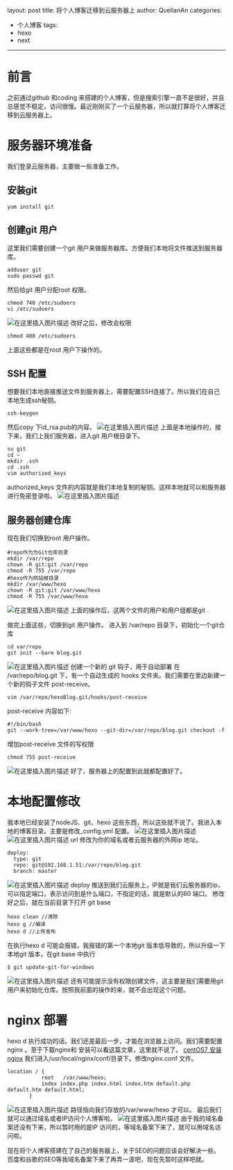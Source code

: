 ﻿layout: post
title: 将个人博客迁移到云服务器上
author: QuellanAn
categories: 
  - 个人博客
tags:
  - hexo
  - next
---

# 前言
之前通过github 和coding 来搭建的个人博客，但是搜索引擎一直不是很好，并且总感觉不稳定，访问很慢。最近刚刚买了一个云服务器，所以就打算将个人博客迁移到云服务器上。

# 服务器环境准备
我们登录云服务器，主要做一些准备工作。

## 安装git 
```
yum install git
```
## 创建git 用户
这里我们需要创建一个git 用户来做服务器库。方便我们本地将文件推送到服务器库。
```
adduser git
sudo passwd git
```
然后给git 用户分配root 权限。
```
chmod 740 /etc/sudoers
vi /etc/sudoers
```
![在这里插入图片描述](https://img-blog.csdnimg.cn/20200226201740398.png)
改好之后，修改会权限
```
chmod 400 /etc/sudoers
```
上面这些都是在root 用户下操作的。

## SSH 配置
想要我们本地直接推送文件到服务器上，需要配置SSH连接了。所以我们在自己本地生成ssh秘钥。
```
ssh-keygen
```
然后copy 下id_rsa.pub的内容。
![在这里插入图片描述](https://img-blog.csdnimg.cn/20200226202346893.png?x-oss-process=image/watermark,type_ZmFuZ3poZW5naGVpdGk,shadow_10,text_aHR0cHM6Ly9ibG9nLmNzZG4ubmV0L3FxXzI3NzkwMDEx,size_16,color_FFFFFF,t_70)
上面是本地操作的，接下来，我们上我们服务器，进入git 用户根目录下。
```
su git
cd ~
mkdir .ssh
cd .ssh
vim authorized_keys
```
authorized_keys 文件的内容就是我们本地复制的秘钥。这样本地就可以和服务器进行免密登录啦。
![在这里插入图片描述](https://img-blog.csdnimg.cn/20200226202659814.png)

## 服务器创建仓库
现在我们切换到root 用户操作。
```
#repo作为为Git仓库目录
mkdir /var/repo
chown -R git:git /var/repo
chmod -R 755 /var/repo
#hexo作为网站根目录
mkdir /var/www/hexo
chown -R git:git /var/www/hexo
chmod -R 755 /var/www/hexo
```
![在这里插入图片描述](https://img-blog.csdnimg.cn/20200226203236270.png?x-oss-process=image/watermark,type_ZmFuZ3poZW5naGVpdGk,shadow_10,text_aHR0cHM6Ly9ibG9nLmNzZG4ubmV0L3FxXzI3NzkwMDEx,size_16,color_FFFFFF,t_70)
上面的操作后，这两个文件的用户和用户组都是git .

做完上面这些，切换到git 用户操作。
进入到 /var/repo 目录下，初始化一个git仓库
```
cd var/repo
git init --bare blog.git
```
![在这里插入图片描述](https://img-blog.csdnimg.cn/20200226203606599.png?x-oss-process=image/watermark,type_ZmFuZ3poZW5naGVpdGk,shadow_10,text_aHR0cHM6Ly9ibG9nLmNzZG4ubmV0L3FxXzI3NzkwMDEx,size_16,color_FFFFFF,t_70)
创建一个新的 git 钩子，用于自动部署 在 /var/repo/blog.git 下，有一个自动生成的 hooks 文件夹。我们需要在里边新建一个新的钩子文件 post-receive。
```
vim /var/repo/hexoBlog.git/hooks/post-receive
```
post-receive 内容如下:
```
#!/bin/bash
git --work-tree=/var/www/hexo --git-dir=/var/repo/blog.git checkout -f
```
增加post-receive 文件的写权限
```
chmod 755 post-receive 
```
![在这里插入图片描述](https://img-blog.csdnimg.cn/20200226203938131.png?x-oss-process=image/watermark,type_ZmFuZ3poZW5naGVpdGk,shadow_10,text_aHR0cHM6Ly9ibG9nLmNzZG4ubmV0L3FxXzI3NzkwMDEx,size_16,color_FFFFFF,t_70)
好了，服务器上的配置到此就都配置好了。

# 本地配置修改
我本地已经安装了nodeJS、git、hexo 这些东西，所以这些就不说了。我进入本地的博客目录。主要是修改_config.yml 配置。
![在这里插入图片描述](https://img-blog.csdnimg.cn/20200226204236283.png?x-oss-process=image/watermark,type_ZmFuZ3poZW5naGVpdGk,shadow_10,text_aHR0cHM6Ly9ibG9nLmNzZG4ubmV0L3FxXzI3NzkwMDEx,size_16,color_FFFFFF,t_70)
![在这里插入图片描述](https://img-blog.csdnimg.cn/20200226204351324.png?x-oss-process=image/watermark,type_ZmFuZ3poZW5naGVpdGk,shadow_10,text_aHR0cHM6Ly9ibG9nLmNzZG4ubmV0L3FxXzI3NzkwMDEx,size_16,color_FFFFFF,t_70)
url 修改为你的域名或者云服务器的外网ip 地址。
```
deploy:
  type: git
  repo: git@192.168.1.51:/var/repo/blog.git
  branch: master
```
![在这里插入图片描述](https://img-blog.csdnimg.cn/20200226204600517.png?x-oss-process=image/watermark,type_ZmFuZ3poZW5naGVpdGk,shadow_10,text_aHR0cHM6Ly9ibG9nLmNzZG4ubmV0L3FxXzI3NzkwMDEx,size_16,color_FFFFFF,t_70)
deploy 推送到我们云服务上，IP就是我们云服务器的ip，可以指定端口，表示访问到是什么端口，不指定的话，就是默认的80 端口。
修改好之后，就在当前目录下打开 git base 
```
hexo clean //清除
hexo g //编译
hexo d //上传发布
```
在执行hexo d  可能会报错，我报错的第一个本地git 版本低导致的，所以升级一下本地git 版本，在git base 中执行
```
$ git update-git-for-windows
```
![在这里插入图片描述](https://img-blog.csdnimg.cn/20200226205228963.png)
还有可能提示没有权限创建文件，这主要是我们需要用git 用户来初始化仓库。按照我前面的操作的来，就不会出现这个问题。

# nginx 部署
hexo d 执行成功的话。我们还差最后一步，才能在浏览器上访问。我们需要配置nginx 。至于下载nginx和 安装可以看这篇文章，这里就不说了。
[centOS7 安装nginx](https://blog.csdn.net/qq_27790011/article/details/104458571)
 我们进入/usr/local/nginx/conf/目录下。修改nginx.conf 文件。
 ```
 location / {
            root   /var/www/hexo;
            index index.php index.html index.htm default.php default.htm default.html;
        }

 ```
![在这里插入图片描述](https://img-blog.csdnimg.cn/20200226210014948.png)
路径指向我们存放的/var/www/hexo 才可以。
最后我们就可以通过域名或者IP访问个人博客啦。
![在这里插入图片描述](https://img-blog.csdnimg.cn/20200226210235701.png?x-oss-process=image/watermark,type_ZmFuZ3poZW5naGVpdGk,shadow_10,text_aHR0cHM6Ly9ibG9nLmNzZG4ubmV0L3FxXzI3NzkwMDEx,size_16,color_FFFFFF,t_70)
由于我的域名备案还没有下来，所以暂时用的是IP 访问的，等域名备案下来了，就可以用域名访问啦。

现在将个人博客搭建在了自己的服务器上，关于SEO的问题应该会好解决一些。百度和谷歌的SEO等我域名备案下来了再弄一波吧，现在先暂时这样吧就。

